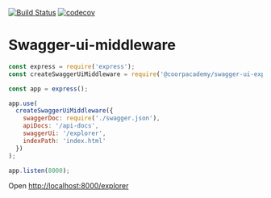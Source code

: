 [![Build Status](https://travis-ci.org/CoorpAcademy/swagger-ui-express.svg?branch=master)](https://travis-ci.org/CoorpAcademy/swagger-ui-express) [![codecov](https://codecov.io/gh/CoorpAcademy/swagger-ui-express/branch/master/graph/badge.svg)](https://codecov.io/gh/CoorpAcademy/swagger-ui-express)



# Swagger-ui-middleware

```javascript
const express = require('express');
const createSwaggerUiMiddleware = require('@coorpacademy/swagger-ui-express');

const app = express();

app.use(
  createSwaggerUiMiddleware({
    swaggerDoc: require('./swagger.json'),
    apiDocs: '/api-docs',
    swaggerUi: '/explorer',
    indexPath: 'index.html'
  })
);

app.listen(8000);
```

Open [http://localhost:8000/explorer](`http://localhost:8000/explorer`)
